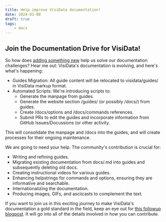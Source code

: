 ```yaml
---
title: Help improve VisiData documentation!
date: 2024-01-08
draft: true
tags:
    - docs
---
```


## Join the Documentation Drive for VisiData!

So how does [adding something new](https://xkcd.com/927/) help us solve our documentation challenges? Hear me out: VisiData's documentation is evolving, and here's what's happening:

- Guides Migration: All guide content will be relocated to visidata/guides/ in VisiData markup format.
- Automated Scripts: We're introducing scripts to:
    - Generate the manpage from guides.
    - Generate the website section /guides/ (or possibly /docs/) from guides.
    - Create /docs/options and /docs/commands references.
    - Submit PRs to edit the guides and incorporate information from GitHub Issues/Docussions (or other activity.

This will consolidate the manpage and /docs into the guides, and will create processes for their ongoing maintenance.

We are going to need your help. The community's contribution is crucial for:

- Writing and refining guides.
- Migrating existing documentation from docs/.md into guides and subsequently deleting old docs.
- Creating instructional videos for various guides.
- Enhancing helpstrings for commands and options, ensuring they are informative and searchable.
- Internationalizing the documentation.
- Producing images, GIFs, and asciicasts to complement the text.

If you want to join us in this exciting journey to make VisiData's documentation a gold standard in the field, keep an eye out for [this followup blogpost](). It will go into all of the details involved in how you can contribute.
